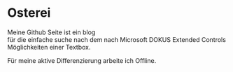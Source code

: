 # Osterei
Meine Github Seite ist ein blog<br /> für die einfache suche nach dem nach Microsoft DOKUS Extended Controls Möglichkeiten einer Textbox.

Für meine aktive Differenzierung arbeite ich Offline.
